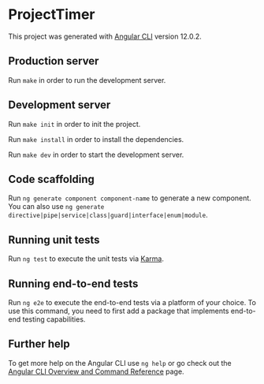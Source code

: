 # ProjectTimer

This project was generated with [Angular CLI](https://github.com/angular/angular-cli) version 12.0.2.

## Production server

Run `make` in order to run the development server.

## Development server

Run `make init` in order to init the project.

Run `make install` in order to install the dependencies.

Run `make dev` in order to start the development server.

## Code scaffolding

Run `ng generate component component-name` to generate a new component. You can also use `ng generate directive|pipe|service|class|guard|interface|enum|module`.

## Running unit tests

Run `ng test` to execute the unit tests via [Karma](https://karma-runner.github.io).

## Running end-to-end tests

Run `ng e2e` to execute the end-to-end tests via a platform of your choice. To use this command, you need to first add a package that implements end-to-end testing capabilities.

## Further help

To get more help on the Angular CLI use `ng help` or go check out the [Angular CLI Overview and Command Reference](https://angular.io/cli) page.
